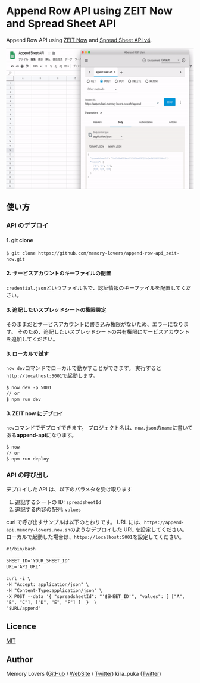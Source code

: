 # Append Row API using ZEIT Now and Spread Sheet API

Append Row API using [ZEIT Now](https://zeit.co/now) and [Spread Sheet API v4](https://developers.google.com/sheets/api/?authuser=2).

![DEMO](https://github.com/memory-lovers/append-row-api_zeit-now/blob/master/img/append_sheet_api_demo.gif)

## 使い方

### API のデプロイ

#### 1. git clone

```shell
$ git clone https://github.com/memory-lovers/append-row-api_zeit-now.git
```

#### 2. サービスアカウントのキーファイルの配置

`credential.json`というファイル名で、認証情報のキーファイルを配置してください。

#### 3. 追記したいスプレッドシートの権限設定

そのままだとサービスアカウントに書き込み権限がないため、エラーになります。
そのため、追記したいスプレッドシートの共有権限にサービスアカウントを追加してください。

#### 3. ローカルで試す

`now dev`コマンドでローカルで動かすことができます。
実行すると`http://localhost:5001`で起動します。

```shell
$ now dev -p 5001
// or
$ npm run dev
```

#### 3. ZEIT now にデプロイ

`now`コマンドでデプロイできます。
プロジェクト名は、`now.json`の`name`に書いてある**append-api**になります。

```shell
$ now
// or
$ npm run deploy
```

### API の呼び出し

デプロイした API は、以下のパラメタを受け取ります

1. 追記するシートの ID: `spreadsheetId`
2. 追記する内容の配列: `values`

curl で呼び出すサンプルは以下のとおりです。
URL には、`https://append-api.memory-lovers.now.sh`のようなデプロイした URL を設定してください。
ローカルで起動した場合は、`https://localhost:5001`を設定してください。

```shell
#!/bin/bash

SHEET_ID='YOUR_SHEET_ID'
URL='API_URL'

curl -i \
-H "Accept: application/json" \
-H "Content-Type:application/json" \
-X POST --data '{ "spreadsheetId": "'$SHEET_ID'", "values": [ ["A", "B", "C"], ["D", "E", "F"] ]  }' \
"$URL/append"
```

## Licence

[MIT](https://github.com/memory-lovers/append-row-api_zeit-now/blob/master/LICENCE)

## Author

Memory Lovers ([GitHub](https://github.com/memory-lovers) / [WebSite](https://memory-lovers.com/) / [Twitter](https://twitter.com/MemoryLoverz))
kira_puka ([Twitter](https://twitter.com/kira_puka))
